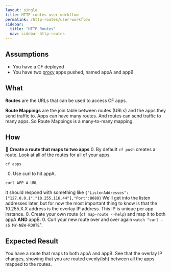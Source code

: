 ```yaml
---
layout: single
title: HTTP routes user workflow
permalink: /http-routes/user-workflow
sidebar:
  title: "HTTP Routes"
  nav: sidebar-http-routes
---
```


## Assumptions
- You have a CF deployed
- You have two
  [proxy](https://github.com/cloudfoundry/cf-networking-release/tree/develop/src/example-apps/proxy)
  apps pushed, named appA and appB

## What

**Routes** are the URLs that can be used to access CF apps.

**Route Mappings** are the join table between routes (URLs) and the apps they
send traffic to. Apps can have many routes.  And routes can send traffic to
many apps. So Route Mappings is a many-to-many mapping.

## How

📝 **Create a route that maps to two apps**
0. By default `cf push` creates a route. Look at all of the routes for all of your apps.
 ```
 cf apps
 ```
0. Use curl to hit appA.
 ```
 curl APP_A_URL
 ```
 It should respond with something like `{"ListenAddresses":["127.0.0.1","10.255.116.44"],"Port":8080}`
 We'll get into the listen addresses later, but for now the most important thing to know is that the 10.255.X.X address is the overlay IP address. This IP is unique per app instance.
0. Create your own route (`cf map-route --help`) and map it to both appA **AND** appB.
0. Curl your new route over and over again `watch "curl -sS MY-NEW-ROUTE`".

## Expected Result
You have a route that maps to both appA and appB. See that the overlay IP
changes, showing that you are routed evenly(ish) between all the apps mapped to
the routes.
